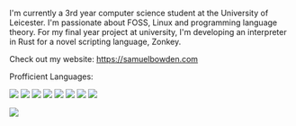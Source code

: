 I'm currently a 3rd year computer science student at the University of Leicester. I'm passionate about FOSS, Linux and programming language theory. For my final year project at university, I'm developing an interpreter in Rust for a novel scripting language, Zonkey. 

Check out my website:
https://samuelbowden.com

Profficient Languages:
<p>
  <img src="https://img.shields.io/badge/Rust-000000.svg?style=for-the-badge&logo=Rust&logoColor=white" />
  <img src="https://img.shields.io/badge/Haskell-5D4F85.svg?style=for-the-badge&logo=Haskell&logoColor=white" />
  <img src="https://img.shields.io/badge/Python-3776AB?style=for-the-badge&logo=python&logoColor=white" />
  <img src="https://img.shields.io/badge/C%2B%2B-00599C?style=for-the-badge&logo=c%2B%2B&logoColor=white" />
  <img src="https://img.shields.io/badge/Lua-2C2D72.svg?style=for-the-badge&logo=Lua&logoColor=white" />
  <img src="https://img.shields.io/badge/JavaScript-323330?style=for-the-badge&logo=javascript&logoColor=F7DF1E" />
  <img src="https://img.shields.io/badge/HTML5-E34F26?style=for-the-badge&logo=html5&logoColor=white" />
  <img src="https://img.shields.io/badge/CSS3-1572B6?style=for-the-badge&logo=css3&logoColor=white" />
</p>

<img align="center" src="https://github-readme-stats.vercel.app/api/top-langs/?username=Sam-Bowden&layout=compact&theme=cobalt&hide_border=true" />

<!---
Sam-Bowden/Sam-Bowden is a ✨ special ✨ repository because its `README.md` (this file) appears on your GitHub profile.
You can click the Preview link to take a look at your changes.
--->
